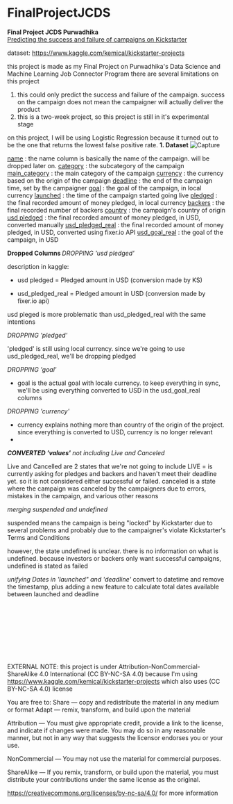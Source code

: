 
# FinalProjectJCDS
<b> Final Project JCDS Purwadhika </b><br>
<u>Predicting the success and failure of campaigns on Kickstarter</u>

dataset:  https://www.kaggle.com/kemical/kickstarter-projects


this project is made as my Final Project on Purwadhika's Data Science and Machine Learning Job Connector Program
there are several limitations on this project
1. this could only predict the success and failure of the campaign. success on the campaign does not mean the campaigner will actually deliver the product
2. this is a two-week project, so this project is still in it's experimental stage

on this project, I will be using Logistic Regression because it turned out to be the one that returns the lowest false positive rate.
<b>1. Dataset</b>
![Capture](https://user-images.githubusercontent.com/64766681/92573715-602dc680-f2b0-11ea-9036-0e6006d9d822.JPG)

<u>name</u>						: the name column is basically the name of the campaign. will be dropped later on.
<u>category</u>				: the subcategory of the campaign
<u>main_category</u>		: the main category of the campaign
<u>currency</u>				: the currency based on the origin of the campaign
<u>deadline</u>				: the end of the campaign time, set by the campaigner
<u>goal</u>						: the goal of the campaign, in local currency
<u>launched</u>				: the time of the campaign started going live
<u>pledged</u>				: the final recorded amount of money pledged, in local currency
<u>backers</u>					: the final recorded number of backers
<u>country</u>					: the campaign's country of origin
<u>usd pledged</u>		: the final recorded amount of money pledged, in USD, converted manually
<u>usd_pledged_real</u>		: the final recorded amount of money pledged, in USD, converted using fixer.io API
<u>usd_goal_real</u>		: the goal of the campaign, in USD

<b> Dropped Columns </b>
*DROPPING 'usd pledged'*

description in kaggle:  

-   usd pledged = Pledged amount in USD (conversion made by KS)  
    
-   usd_pledged_real = Pledged amount in USD (conversion made by fixer.io api)

usd pleged is more problematic than usd_pledged_real with the same intentions

*DROPPING 'pledged'*

'pledged' is still using local currency. since we're going to use usd_pledged_real, we'll be dropping pledged

*DROPPING 'goal'*

-   goal is the actual goal with locale currency. to keep everything in sync, we'll be using everything converted to USD in the usd_goal_real columns

*DROPPING 'currency'*

-   currency explains nothing more than country of the origin of the project. since everything is converted to USD, currency is no longer relevant
- 
<b>*CONVERTED 'values'*</b>
*not including Live and Canceled*

Live and Cancelled are 2 states that we're not going to include LIVE = is currently asking for pledges and backers and haven't meet their deadline yet. so it is not considered either successful or failed. canceled is a state where the campaign was canceled by the campaigners due to errors, mistakes in the campaign, and various other reasons

*merging suspended and undefined*

suspended means the campaign is being "locked" by Kickstarter due to several problems and probably due to the campaigner's violate Kickstarter's Terms and Conditions

however, the state undefined is unclear. there is no information on what is undefined. because investors or backers only want successful campaigns, undefined is stated as failed

*unifying Dates in 'launched" and 'deadline'* 
convert to datetime and remove the timestamp, plus adding a new feature to calculate total dates available between launched and deadline



























<br><br><br><br><br><br><br><br>
EXTERNAL NOTE:
this project is under Attribution-NonCommercial-ShareAlike 4.0 International (CC BY-NC-SA 4.0)
because I'm using https://www.kaggle.com/kemical/kickstarter-projects which also uses (CC BY-NC-SA 4.0) license

You are free to:
Share — copy and redistribute the material in any medium or format
Adapt — remix, transform, and build upon the material

Attribution — You must give appropriate credit, provide a link to the license, and indicate if changes were made. You may do so in any reasonable manner, but not in any way that suggests the licensor endorses you or your use.

NonCommercial — You may not use the material for commercial purposes.

ShareAlike — If you remix, transform, or build upon the material, you must distribute your contributions under the same license as the original.

https://creativecommons.org/licenses/by-nc-sa/4.0/ for more information




